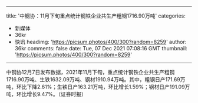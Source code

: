 
---
title: '中钢协：11月下旬重点统计钢铁企业共生产粗钢1716.90万吨'
categories: 
 - 新媒体
 - 36kr
 - 快讯
headimg: 'https://picsum.photos/400/300?random=8259'
author: 36kr
comments: false
date: Tue, 07 Dec 2021 07:08:16 GMT
thumbnail: 'https://picsum.photos/400/300?random=8259'
---

<div>   
中钢协12月7日发布数据，2021年11月下旬，重点统计钢铁企业共生产粗钢1716.90万吨、生铁1632.09万吨、钢材1910.94万吨。其中，粗钢日产171.69万吨，环比下降2.61%；生铁日产163.21万吨，环比增长1.59%；钢材日产191.09万吨，环比增长9.47%。（证券时报）  
</div>
            